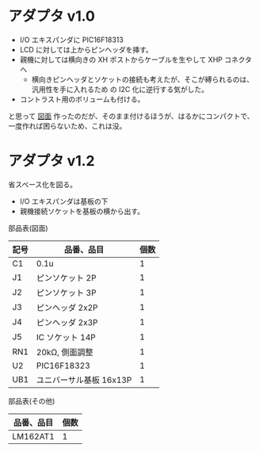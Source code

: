 # アダプタ v1.0

- I/O エキスパンダに PIC16F18313
- LCD に対しては上からピンヘッダを挿す。
- 親機に対しては横向きの XH ポストからケーブルを生やして XHP コネクタへ
  - 横向きピンヘッダとソケットの接続も考えたが、そこが縛られるのは、汎用性を手に入れるため
    の I2C 化に逆行する気がした。
- コントラスト用のボリュームも付ける。

と思って
[図面](./librecad/Adapter1.0.png)
作ったのだが、そのまま付けるほうが、はるかにコンパクトで、一度作れば困らないため、これは没。

# アダプタ v1.2

省スペース化を図る。

- I/O エキスパンダは基板の下
- 親機接続ソケットを基板の横から出す。

部品表(図面)

| 記号 | 品番、品目 | 個数 |
|-----|-------------------|---|
| C1  | 0.1u              | 1 |
| J1  | ピンソケット 2P   | 1 |
| J2  | ピンソケット 3P   | 1 |
| J3  | ピンヘッダ 2x2P   | 1 |
| J4  | ピンヘッダ 2x3P   | 1 |
| J5  | IC ソケット 14P   | 1 |
| RN1 | 20kΩ, 側面調整   | 1 |
| U2  | PIC16F18323       | 1 |
| UB1 | ユニバーサル基板 16x13P | 1 |

部品表(その他)

|  品番、品目 | 個数 |
|-----|--------------|
| LM162AT1 | 1 |
